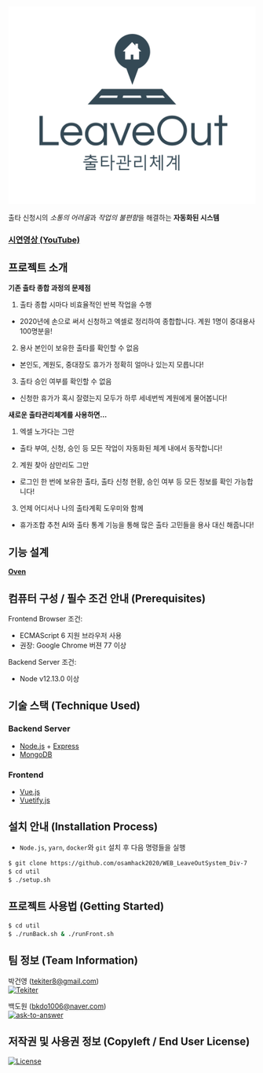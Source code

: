 <p align="center"><img src="LeaveOut-logo.png"></p>

출타 신청시의 *소통의 어려움*과 *작업의 불편함*을 해결하는 **자동화된 시스템**

### [시연영상 (YouTube)](https://youtu.be/Hc-uen8y0mc)

## 프로젝트 소개

**기존 출타 종합 과정의 문제점**

1. 출타 종합 시마다 비효율적인 반복 작업을 수행

- 2020년에 손으로 써서 신청하고 엑셀로 정리하여 종합합니다. 계원 1명이 중대용사 100명분을!

2. 용사 본인이 보유한 출타를 확인할 수 없음

- 본인도, 계원도, 중대장도 휴가가 정확히 얼마나 있는지 모릅니다!

3. 출타 승인 여부를 확인할 수 없음

- 신청한 휴가가 혹시 잘렸는지 모두가 하루 세네번씩 계원에게 물어봅니다!

**새로운 출타관리체계를 사용하면...**

1. 엑셀 노가다는 그만

- 출타 부여, 신청, 승인 등 모든 작업이 자동화된 체계 내에서 동작합니다!

2. 계원 찾아 삼만리도 그만

- 로그인 한 번에 보유한 출타, 출타 신청 현황, 승인 여부 등 모든 정보를 확인 가능합니다!

3. 언제 어디서나 나의 출타계획 도우미와 함께

- 휴가조합 추천 AI와 출타 통계 기능을 통해 많은 출타 고민들을 용사 대신 해줍니다!

## 기능 설계

**[Oven](https://ovenapp.io/view/PCf6ZCxAgq8ROY5VMIlacoo4sQgquEBH/Pnctr)**

## 컴퓨터 구성 / 필수 조건 안내 (Prerequisites)

Frontend Browser 조건:

- ECMAScript 6 지원 브라우저 사용
- 권장: Google Chrome 버젼 77 이상

Backend Server 조건:

- Node v12.13.0 이상

## 기술 스택 (Technique Used)

### Backend Server

- [Node.js](https://nodejs.org) + [Express](https://expressjs.com/)
- [MongoDB](https://www.mongodb.com/)

### Frontend

- [Vue.js](https://vuejs.org/)
- [Vuetify.js](https://vuetifyjs.com/)

## 설치 안내 (Installation Process)

- `Node.js`, `yarn`, `docker`와 `git` 설치 후 다음 명령들을 실행

```bash
$ git clone https://github.com/osamhack2020/WEB_LeaveOutSystem_Div-7
$ cd util
$ ./setup.sh
```

## 프로젝트 사용법 (Getting Started)

```bash
$ cd util
$ ./runBack.sh & ./runFront.sh
```

## 팀 정보 (Team Information)

박건영 (tekiter8@gmail.com)<br>
<a href="https://github.com/Tekiter"><img src="https://img.shields.io/badge/Github-Tekiter-green?style=flat&logo=github" alt="Tekiter"></a>

백도원 (bkdo1006@naver.com)<br>
<a href="https://github.com/ask-to-answer"><img src="https://img.shields.io/badge/Github-ask--to--answer-green?style=flat&logo=github" alt="ask-to-answer"></a>

## 저작권 및 사용권 정보 (Copyleft / End User License)

<a href="LICENSE.md"><img src="https://img.shields.io/github/license/osamhack2020/WEB_LeaveOutSystem_Div-7?label=%EB%9D%BC%EC%9D%B4%EC%84%A0%EC%8A%A4" alt="License"></a>
